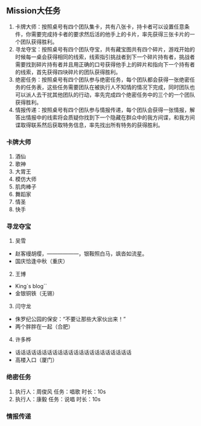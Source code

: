 ## Mission大任务

1. 卡牌大师：按照桌号有四个团队集卡，共有八张卡，持卡者可以设置任意条件，你需要完成持卡者的要求然后活的他手上的卡片，率先获得三张卡片的一个团队获得胜利。
2. 寻龙夺宝：按照桌号有四个团队夺宝，共有藏宝图共有四个碎片，游戏开始的时候每一桌会获得相同的线索，线索指引挑战者到下一个碎片持有者，挑战者需要找到碎片持有者并且用正确的口号获得他手上的碎片和指向下一个持有者的线索，首先获得四块碎片的团队获得胜利。
3. 绝密任务：按照桌号有四个团队参与绝密任务，每个团队都会获得一张绝密任务的任务表，这些任务需要团队在被执行人不知情的情况下完成，同时团队也可以派人去干扰其他团队的行动，率先完成四个绝密任务中的三个的一个团队获得胜利。
4. 情报传递：按照桌号有四个团队参与情报传递，每个团队会获得一张情报，解答出情报中的线索将会质疑你找到下一个隐藏在群众中的我方间谍，和我方间谍取得联系然后获取特务信息，率先找出所有特务的获得胜利。

### 卡牌大师

1. 酒仙
2. 歌神
3. 大胃王
4. 模仿大师
5. 肌肉棒子
6. 舞蹈家
7. 情圣
8. 快手

### 寻龙夺宝

1. 吴雪
* 赵客缦胡缨，——————，银鞍照白马，飒沓如流星。
* 国庆恰逢中秋（重庆）

2. 王博
* King`s blog``
* 金银铜铁（无锡）

3. 闫守龙
* 侏罗纪公园的保安：“不要让那些大家伙出来！”
* 两个胖胖在一起（合肥）

4. 许多桦
* 话话话话话话话话话话话话话话话话话话话话话话
* 高楼入口（厦门）

### 绝密任务

1. 执行人：周俊风 任务：唱歌 时长：10s
2. 执行人：康毅 任务：说唱 时长：10s

### 情报传递
